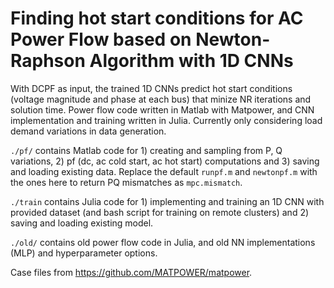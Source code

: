 # Finding hot start conditions for AC Power Flow based on Newton-Raphson Algorithm with 1D CNNs

With DCPF as input, the trained 1D CNNs predict hot start conditions (voltage magnitude and phase at each bus) that minize NR iterations and solution time. Power flow code written in Matlab with Matpower, and CNN implementation and training written in Julia. Currently only considering load demand variations in data generation. 

`./pf/` contains Matlab code for 1) creating and sampling from P, Q variations, 2) pf (dc, ac cold start, ac hot start) computations and 3) saving and loading existing data. Replace the default `runpf.m` and `newtonpf.m` with the ones here to return PQ mismatches as `mpc.mismatch`.

`./train` contains Julia code for 1) implementing and training an 1D CNN with provided dataset (and bash script for training on remote clusters) and 2) saving and loading existing model.

`./old/` contains old power flow code in Julia, and old NN implementations (MLP) and hyperparameter options. 

Case files from https://github.com/MATPOWER/matpower.

